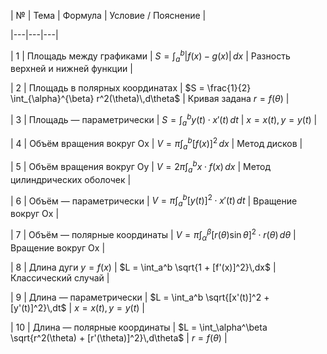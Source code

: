   

| № | Тема | Формула | Условие / Пояснение |

|---|---|---|

| 1 | Площадь между графиками | $S = \int_a^b |f(x) - g(x)|\,dx$ | Разность верхней и нижней функции |

| 2 | Площадь в полярных координатах | $S = \frac{1}{2} \int_{\alpha}^{\beta} r^2(\theta)\,d\theta$ | Кривая задана $r = f(\theta)$ |

| 3 | Площадь — параметрически | $S = \int_a^b y(t)\cdot x'(t)\,dt$ | $x = x(t), y = y(t)$ |

| 4 | Объём вращения вокруг Ox | $V = \pi \int_a^b [f(x)]^2\,dx$ | Метод дисков |

| 5 | Объём вращения вокруг Oy | $V = 2\pi \int_a^b x \cdot f(x)\,dx$ | Метод цилиндрических оболочек |

| 6 | Объём — параметрически | $V = \pi \int_a^b [y(t)]^2 \cdot x'(t)\,dt$ | Вращение вокруг Ox |

| 7 | Объём — полярные координаты | $V = \pi \int_\alpha^\beta [r(\theta)\sin\theta]^2 \cdot r(\theta)\,d\theta$ | Вращение вокруг Ox |

| 8 | Длина дуги $y = f(x)$ | $L = \int_a^b \sqrt{1 + [f'(x)]^2}\,dx$ | Классический случай |

| 9 | Длина — параметрически | $L = \int_a^b \sqrt{[x'(t)]^2 + [y'(t)]^2}\,dt$ | $x = x(t), y = y(t)$ |

| 10 | Длина — полярные координаты | $L = \int_\alpha^\beta \sqrt{r^2(\theta) + [r'(\theta)]^2}\,d\theta$ | $r = f(\theta)$ |